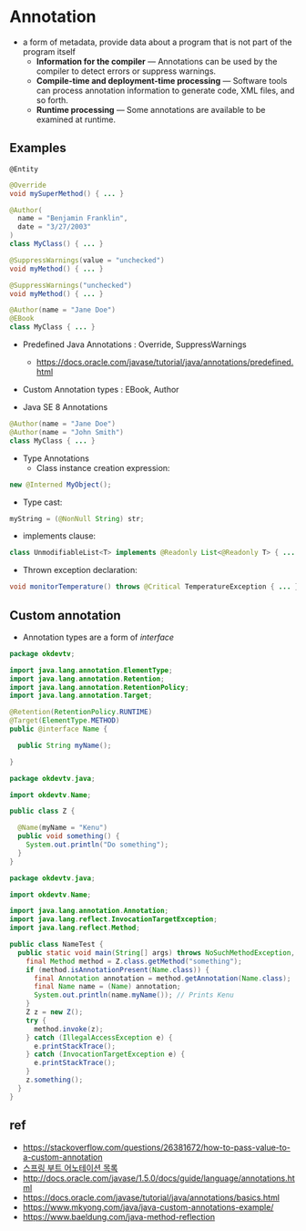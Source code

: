 # Annotation
- a form of metadata, provide data about a program that is not part of the program itself
  - **Information for the compiler** — Annotations can be used by the compiler to detect errors or suppress warnings.
  - **Compile-time and deployment-time processing** — Software tools can process annotation information to generate code, XML files, and so forth.
  - **Runtime processing** — Some annotations are available to be examined at runtime.

## Examples
```
@Entity
```

```java
@Override
void mySuperMethod() { ... }
```

```java
@Author(
  name = "Benjamin Franklin",
  date = "3/27/2003"
)
class MyClass() { ... }
```

```java
@SuppressWarnings(value = "unchecked")
void myMethod() { ... }
```

```java
@SuppressWarnings("unchecked")
void myMethod() { ... }
```

```java
@Author(name = "Jane Doe")
@EBook
class MyClass { ... }
```

- Predefined Java Annotations : Override, SuppressWarnings
  - https://docs.oracle.com/javase/tutorial/java/annotations/predefined.html
- Custom Annotation types : EBook, Author

- Java SE 8 Annotations

```java
@Author(name = "Jane Doe")
@Author(name = "John Smith")
class MyClass { ... }
```
- Type Annotations
  - Class instance creation expression:
```java
new @Interned MyObject();
```
  - Type cast:
```java
myString = (@NonNull String) str;
```
  - implements clause:
```java
class UnmodifiableList<T> implements @Readonly List<@Readonly T> { ... }
```
  - Thrown exception declaration:
```java
void monitorTemperature() throws @Critical TemperatureException { ... }
```

## Custom annotation
- Annotation types are a form of _interface_

```java
package okdevtv;

import java.lang.annotation.ElementType;
import java.lang.annotation.Retention;
import java.lang.annotation.RetentionPolicy;
import java.lang.annotation.Target;

@Retention(RetentionPolicy.RUNTIME)
@Target(ElementType.METHOD)
public @interface Name {

  public String myName();

}
```

```java
package okdevtv.java;

import okdevtv.Name;

public class Z {

  @Name(myName = "Kenu")
  public void something() {
    System.out.println("Do something");
  }
}
```

```java
package okdevtv.java;

import okdevtv.Name;

import java.lang.annotation.Annotation;
import java.lang.reflect.InvocationTargetException;
import java.lang.reflect.Method;

public class NameTest {
  public static void main(String[] args) throws NoSuchMethodException, SecurityException {
    final Method method = Z.class.getMethod("something");
    if (method.isAnnotationPresent(Name.class)) {
      final Annotation annotation = method.getAnnotation(Name.class);
      final Name name = (Name) annotation;
      System.out.println(name.myName()); // Prints Kenu
    }
    Z z = new Z();
    try {
      method.invoke(z);
    } catch (IllegalAccessException e) {
      e.printStackTrace();
    } catch (InvocationTargetException e) {
      e.printStackTrace();
    }
    z.something();
  }
}
```

## ref
- https://stackoverflow.com/questions/26381672/how-to-pass-value-to-a-custom-annotation
- [스프링 부트 어노테이션 목록](https://okky.kr/article/638071)
- http://docs.oracle.com/javase/1.5.0/docs/guide/language/annotations.html
- https://docs.oracle.com/javase/tutorial/java/annotations/basics.html
- https://www.mkyong.com/java/java-custom-annotations-example/
- https://www.baeldung.com/java-method-reflection
